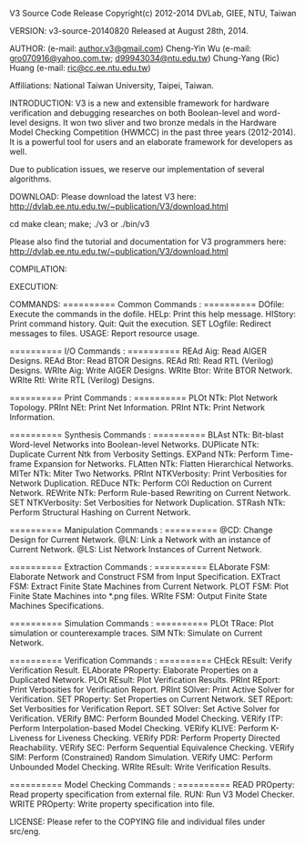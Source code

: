 V3 Source Code Release
          Copyright(c) 2012-2014 DVLab, GIEE, NTU, Taiwan


VERSION: 
   v3-source-20140820 Released at August 28th, 2014.

AUTHOR: (e-mail: author.v3@gmail.com)
   Cheng-Yin Wu  (e-mail: gro070916@yahoo.com.tw; d99943034@ntu.edu.tw)
   Chung-Yang (Ric) Huang  (e-mail: ric@cc.ee.ntu.edu.tw)

   Affiliations: National Taiwan University, Taipei, Taiwan.

INTRODUCTION:
   V3 is a new and extensible framework for hardware verification and 
   debugging researches on both Boolean-level and word-level designs.
   It won two sliver and two bronze medals in the Hardware Model Checking
   Competition (HWMCC) in the past three years (2012-2014). 
   It is a powerful tool for users and an elaborate framework for 
   developers as well. 

   Due to publication issues, we reserve our implementation of several algorithms. 

DOWNLOAD:
   Please download the latest V3 here: 
      http://dvlab.ee.ntu.edu.tw/~publication/V3/download.html
   
   cd <directory-where-you-extracted-V3>
   make clean; make;
   ./v3 or ./bin/v3

   Please also find the tutorial and documentation for V3 programmers here: 
      http://dvlab.ee.ntu.edu.tw/~publication/V3/download.html

COMPILATION:

EXECUTION:

COMMANDS:
   ========== Common Commands : ==========
   DOfile:             Execute the commands in the dofile.
   HELp:               Print this help message.
   HIStory:            Print command history.
   Quit:               Quit the execution.
   SET LOgfile:        Redirect messages to files.
   USAGE:              Report resource usage.
   
   ========== I/O Commands : ==========
   REAd Aig:           Read AIGER Designs.
   REAd Btor:          Read BTOR Designs.
   REAd Rtl:           Read RTL (Verilog) Designs.
   WRIte Aig:          Write AIGER Designs.
   WRIte Btor:         Write BTOR Network.
   WRIte Rtl:          Write RTL (Verilog) Designs.
   
   ========== Print Commands : ==========
   PLOt NTk:           Plot Network Topology.
   PRInt NEt:          Print Net Information.
   PRInt NTk:          Print Network Information.
   
   ========== Synthesis Commands : ==========
   BLAst NTk:          Bit-blast Word-level Networks into Boolean-level Networks.
   DUPlicate NTk:      Duplicate Current Ntk from Verbosity Settings.
   EXPand NTk:         Perform Time-frame Expansion for Networks.
   FLAtten NTk:        Flatten Hierarchical Networks.
   MITer NTk:          Miter Two Networks.
   PRInt NTKVerbosity: Print Verbosities for Network Duplication.
   REDuce NTk:         Perform COI Reduction on Current Network.
   REWrite NTk:        Perform Rule-based Rewriting on Current Network.
   SET NTKVerbosity:   Set Verbosities for Network Duplication.
   STRash NTk:         Perform Structural Hashing on Current Network.
   
   ========== Manipulation Commands : ==========
   @CD:                Change Design for Current Network.
   @LN:                Link a Network with an instance of Current Network.
   @LS:                List Network Instances of Current Network.
   
   ========== Extraction Commands : ==========
   ELAborate FSM:      Elaborate Network and Construct FSM from Input Specification.
   EXTract FSM:        Extract Finite State Machines from Current Network.
   PLOT FSM:           Plot Finite State Machines into *.png files.
   WRIte FSM:          Output Finite State Machines Specifications.
   
   ========== Simulation Commands : ==========
   PLOt TRace:         Plot simulation or counterexample traces.
   SIM NTk:            Simulate on Current Network.
   
   ========== Verification Commands : ==========
   CHEck REsult:       Verify Verification Result.
   ELAborate PRoperty: Elaborate Properties on a Duplicated Network.
   PLOt REsult:        Plot Verification Results.
   PRInt REport:       Print Verbosities for Verification Report.
   PRInt SOlver:       Print Active Solver for Verification.
   SET PRoperty:       Set Properties on Current Network.
   SET REport:         Set Verbosities for Verification Report.
   SET SOlver:         Set Active Solver for Verification.
   VERify BMC:         Perform Bounded Model Checking.
   VERify ITP:         Perform Interpolation-based Model Checking.
   VERify KLIVE:       Perform K-Liveness for Liveness Checking.
   VERify PDR:         Perform Property Directed Reachability.
   VERify SEC:         Perform Sequential Equivalence Checking.
   VERify SIM:         Perform (Constrained) Random Simulation.
   VERify UMC:         Perform Unbounded Model Checking.
   WRIte REsult:       Write Verification Results.
   
   ========== Model Checking Commands : ==========
   READ PROperty:      Read property specification from external file.
   RUN:                Run V3 Model Checker.
   WRITE PROperty:     Write property specification into file.

LICENSE:
   Please refer to the COPYING file and individual files under src/eng. 
